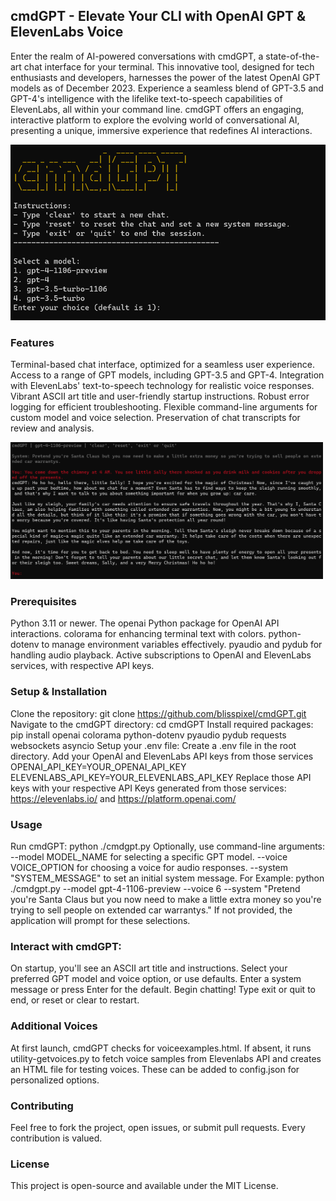 ## cmdGPT - Elevate Your CLI with OpenAI GPT & ElevenLabs Voice
Enter the realm of AI-powered conversations with cmdGPT, a state-of-the-art chat interface for your terminal. This innovative tool, designed for tech enthusiasts and developers, harnesses the power of the latest OpenAI GPT models as of December 2023. Experience a seamless blend of GPT-3.5 and GPT-4's intelligence with the lifelike text-to-speech capabilities of ElevenLabs, all within your command line. cmdGPT offers an engaging, interactive platform to explore the evolving world of conversational AI, presenting a unique, immersive experience that redefines AI interactions.

<img src="examples/cmdGPT.png" width="800"/>

### Features
Terminal-based chat interface, optimized for a seamless user experience.
Access to a range of GPT models, including GPT-3.5 and GPT-4.
Integration with ElevenLabs' text-to-speech technology for realistic voice responses.
Vibrant ASCII art title and user-friendly startup instructions.
Robust error logging for efficient troubleshooting.
Flexible command-line arguments for custom model and voice selection.
Preservation of chat transcripts for review and analysis.

<img src="examples/cmdGPT2.png" width="500"/>

### Prerequisites
Python 3.11 or newer.
The openai Python package for OpenAI API interactions.
colorama for enhancing terminal text with colors.
python-dotenv to manage environment variables effectively.
pyaudio and pydub for handling audio playback.
Active subscriptions to OpenAI and ElevenLabs services, with respective API keys.

### Setup & Installation
Clone the repository:
git clone https://github.com/blisspixel/cmdGPT.git
Navigate to the cmdGPT directory:
cd cmdGPT
Install required packages:
pip install openai colorama python-dotenv pyaudio pydub requests websockets asyncio
Setup your .env file:
Create a .env file in the root directory.
Add your OpenAI and ElevenLabs API keys from those services 
OPENAI_API_KEY=YOUR_OPENAI_API_KEY
ELEVENLABS_API_KEY=YOUR_ELEVENLABS_API_KEY
Replace those API keys with your respective API Keys generated from those services: https://elevenlabs.io/ and https://platform.openai.com/ 

### Usage
Run cmdGPT:
python ./cmdgpt.py
Optionally, use command-line arguments:
--model MODEL_NAME for selecting a specific GPT model.
--voice VOICE_OPTION for choosing a voice for audio responses.
--system "SYSTEM_MESSAGE" to set an initial system message.
For Example: python ./cmdgpt.py --model gpt-4-1106-preview --voice 6 --system "Pretend you're Santa Claus but you now need to make a little extra money so you're trying to sell people on extended car warrantys."
If not provided, the application will prompt for these selections.

### Interact with cmdGPT:
On startup, you'll see an ASCII art title and instructions.
Select your preferred GPT model and voice option, or use defaults.
Enter a system message or press Enter for the default.
Begin chatting! Type exit or quit to end, or reset or clear to restart.

### Additional Voices
At first launch, cmdGPT checks for voiceexamples.html. If absent, it runs utility-getvoices.py to fetch voice samples from Elevenlabs API and creates an HTML file for testing voices. These can be added to config.json for personalized options.

### Contributing
Feel free to fork the project, open issues, or submit pull requests. Every contribution is valued.

### License
This project is open-source and available under the MIT License.